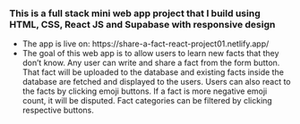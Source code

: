 <h3>
      This is a full stack mini web app project that I build using HTML, CSS,
      React JS and Supabase with responsive design
    </h3>
    <ul>
      <li>The app is live on: https://share-a-fact-react-project01.netlify.app/</li>
      <li>The goal of this web app is to allow users to learn new facts that they don’t know. Any user can
        write and share a fact from the form button. That fact will be uploaded to the database and
        existing facts inside the database are fetched and displayed to the users. Users can also react to
        the facts by clicking emoji buttons. If a fact is more negative emoji count, it will be disputed.
        Fact categories can be filtered by clicking respective buttons.</li>
    </ul>
